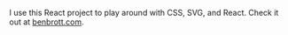 I use this React project to play around with CSS, SVG, and React. 
Check it out at [benbrott.com](https://benbrott.com).
